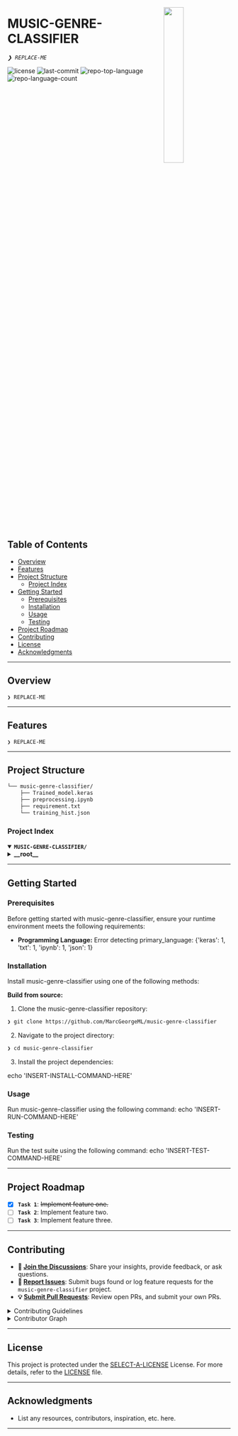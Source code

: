 <div align="left" style="position: relative;">
<img src="https://img.icons8.com/?size=512&id=55494&format=png" align="right" width="30%" style="margin: -20px 0 0 20px;">
<h1>MUSIC-GENRE-CLASSIFIER</h1>
<p align="left">
	<em><code>❯ REPLACE-ME</code></em>
</p>
<p align="left">
	<img src="https://img.shields.io/github/license/MarcGeorgeML/music-genre-classifier?style=default&logo=opensourceinitiative&logoColor=white&color=0080ff" alt="license">
	<img src="https://img.shields.io/github/last-commit/MarcGeorgeML/music-genre-classifier?style=default&logo=git&logoColor=white&color=0080ff" alt="last-commit">
	<img src="https://img.shields.io/github/languages/top/MarcGeorgeML/music-genre-classifier?style=default&color=0080ff" alt="repo-top-language">
	<img src="https://img.shields.io/github/languages/count/MarcGeorgeML/music-genre-classifier?style=default&color=0080ff" alt="repo-language-count">
</p>
<p align="left"><!-- default option, no dependency badges. -->
</p>
<p align="left">
	<!-- default option, no dependency badges. -->
</p>
</div>
<br clear="right">

##  Table of Contents

- [ Overview](#-overview)
- [ Features](#-features)
- [ Project Structure](#-project-structure)
  - [ Project Index](#-project-index)
- [ Getting Started](#-getting-started)
  - [ Prerequisites](#-prerequisites)
  - [ Installation](#-installation)
  - [ Usage](#-usage)
  - [ Testing](#-testing)
- [ Project Roadmap](#-project-roadmap)
- [ Contributing](#-contributing)
- [ License](#-license)
- [ Acknowledgments](#-acknowledgments)

---

##  Overview

<code>❯ REPLACE-ME</code>

---

##  Features

<code>❯ REPLACE-ME</code>

---

##  Project Structure

```sh
└── music-genre-classifier/
    ├── Trained_model.keras
    ├── preprocessing.ipynb
    ├── requirement.txt
    └── training_hist.json
```


###  Project Index
<details open>
	<summary><b><code>MUSIC-GENRE-CLASSIFIER/</code></b></summary>
	<details> <!-- __root__ Submodule -->
		<summary><b>__root__</b></summary>
		<blockquote>
			<table>
			<tr>
				<td><b><a href='https://github.com/MarcGeorgeML/music-genre-classifier/blob/master/Trained_model.keras'>Trained_model.keras</a></b></td>
				<td><code>❯ REPLACE-ME</code></td>
			</tr>
			<tr>
				<td><b><a href='https://github.com/MarcGeorgeML/music-genre-classifier/blob/master/requirement.txt'>requirement.txt</a></b></td>
				<td><code>❯ REPLACE-ME</code></td>
			</tr>
			<tr>
				<td><b><a href='https://github.com/MarcGeorgeML/music-genre-classifier/blob/master/preprocessing.ipynb'>preprocessing.ipynb</a></b></td>
				<td><code>❯ REPLACE-ME</code></td>
			</tr>
			<tr>
				<td><b><a href='https://github.com/MarcGeorgeML/music-genre-classifier/blob/master/training_hist.json'>training_hist.json</a></b></td>
				<td><code>❯ REPLACE-ME</code></td>
			</tr>
			</table>
		</blockquote>
	</details>
</details>

---
##  Getting Started

###  Prerequisites

Before getting started with music-genre-classifier, ensure your runtime environment meets the following requirements:

- **Programming Language:** Error detecting primary_language: {'keras': 1, 'txt': 1, 'ipynb': 1, 'json': 1}


###  Installation

Install music-genre-classifier using one of the following methods:

**Build from source:**

1. Clone the music-genre-classifier repository:
```sh
❯ git clone https://github.com/MarcGeorgeML/music-genre-classifier
```

2. Navigate to the project directory:
```sh
❯ cd music-genre-classifier
```

3. Install the project dependencies:

echo 'INSERT-INSTALL-COMMAND-HERE'



###  Usage
Run music-genre-classifier using the following command:
echo 'INSERT-RUN-COMMAND-HERE'

###  Testing
Run the test suite using the following command:
echo 'INSERT-TEST-COMMAND-HERE'

---
##  Project Roadmap

- [X] **`Task 1`**: <strike>Implement feature one.</strike>
- [ ] **`Task 2`**: Implement feature two.
- [ ] **`Task 3`**: Implement feature three.

---

##  Contributing

- **💬 [Join the Discussions](https://github.com/MarcGeorgeML/music-genre-classifier/discussions)**: Share your insights, provide feedback, or ask questions.
- **🐛 [Report Issues](https://github.com/MarcGeorgeML/music-genre-classifier/issues)**: Submit bugs found or log feature requests for the `music-genre-classifier` project.
- **💡 [Submit Pull Requests](https://github.com/MarcGeorgeML/music-genre-classifier/blob/main/CONTRIBUTING.md)**: Review open PRs, and submit your own PRs.

<details closed>
<summary>Contributing Guidelines</summary>

1. **Fork the Repository**: Start by forking the project repository to your github account.
2. **Clone Locally**: Clone the forked repository to your local machine using a git client.
   ```sh
   git clone https://github.com/MarcGeorgeML/music-genre-classifier
   ```
3. **Create a New Branch**: Always work on a new branch, giving it a descriptive name.
   ```sh
   git checkout -b new-feature-x
   ```
4. **Make Your Changes**: Develop and test your changes locally.
5. **Commit Your Changes**: Commit with a clear message describing your updates.
   ```sh
   git commit -m 'Implemented new feature x.'
   ```
6. **Push to github**: Push the changes to your forked repository.
   ```sh
   git push origin new-feature-x
   ```
7. **Submit a Pull Request**: Create a PR against the original project repository. Clearly describe the changes and their motivations.
8. **Review**: Once your PR is reviewed and approved, it will be merged into the main branch. Congratulations on your contribution!
</details>

<details closed>
<summary>Contributor Graph</summary>
<br>
<p align="left">
   <a href="https://github.com{/MarcGeorgeML/music-genre-classifier/}graphs/contributors">
      <img src="https://contrib.rocks/image?repo=MarcGeorgeML/music-genre-classifier">
   </a>
</p>
</details>

---

##  License

This project is protected under the [SELECT-A-LICENSE](https://choosealicense.com/licenses) License. For more details, refer to the [LICENSE](https://choosealicense.com/licenses/) file.

---

##  Acknowledgments

- List any resources, contributors, inspiration, etc. here.

---
